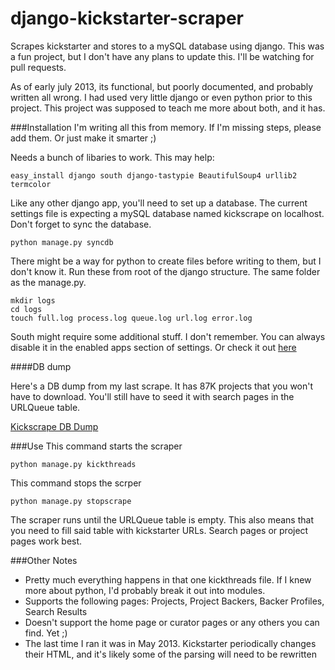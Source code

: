 django-kickstarter-scraper
==========================

Scrapes kickstarter and stores to a mySQL database using django. This was a fun project, but I don't have any plans to update this. I'll be watching for pull requests.

As of early july 2013, its functional, but poorly documented, and probably written all wrong. I had used very little django or even python prior to this project. This project was supposed to teach me more about both, and it has.

###Installation
I'm writing all this from memory. If I'm missing steps, please add them. Or just make it smarter ;)

Needs a bunch of libaries to work. This may help:

`easy_install django south django-tastypie BeautifulSoup4 urllib2 termcolor`
  
Like any other django app, you'll need to set up a database. The current settings file is expecting a mySQL database named kickscrape on localhost. Don't forget to sync the database.

`python manage.py syncdb`

There might be a way for python to create files before writing to them, but I don't know it. Run these from root of the django structure. The same folder as the manage.py.

```
mkdir logs
cd logs
touch full.log process.log queue.log url.log error.log
```
  
South might require some additional stuff. I don't remember. You can always disable it in the enabled apps section of settings. Or check it out [here](http://south.readthedocs.org/en/latest/)

####DB dump

Here's a DB dump from my last scrape. It has 87K projects that you won't have to download. You'll still have to seed it with search pages in the URLQueue table.

[Kickscrape DB Dump](https://docs.google.com/file/d/0Bx11M2JmRNl5RlB5Vm1MUUZWbjg/edit?usp=sharing)

###Use
This command starts the scraper

`python manage.py kickthreads`
  
This command stops the scrper

`python manage.py stopscrape`

The scraper runs until the URLQueue table is empty. This also means that you need to fill said table with kickstarter URLs. Search pages or project pages work best.

###Other Notes
* Pretty much everything happens in that one kickthreads file. If I knew more about python, I'd probably break it out into modules.
* Supports the following pages: Projects, Project Backers, Backer Profiles, Search Results
* Doesn't support the home page or curator pages or any others you can find. Yet ;)
* The last time I ran it was in May 2013. Kickstarter periodically changes their HTML, and it's likely some of the parsing will need to be rewritten
